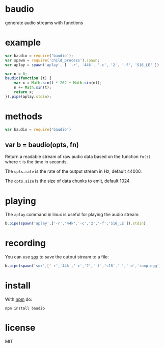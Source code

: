 # baudio

generate audio streams with functions

# example

``` js
var baudio = require('baudio');
var spawn = require('child_process').spawn;
var aplay = spawn('aplay', [ '-r', '44k', '-c', '2', '-f', 'S16_LE' ]);

var n = 0;
baudio(function (t) {
    var x = Math.sin(t * 262 + Math.sin(n));
    n += Math.sin(t);
    return x;
}).pipe(aplay.stdin);
```

# methods

``` js
var baudio = require('baudio')
```

## var b = baudio(opts, fn)

Return a readable stream of raw audio data based on the function `fn(t)` where
`t` is the time in seconds.

The `opts.rate` is the rate of the output stream in Hz, default 44000.

The `opts.size` is the size of data chunks to emit, default 1024.

# playing

The `aplay` command in linux is useful for playing the audio stream:

``` js
b.pipe(spawn('aplay',['-r','44k','-c','2','-f','S16_LE']).stdin)
```

# recording

You can use [sox](http://sox.sourceforge.net) to save the output stream to a
file:

``` js
b.pipe(spawn('sox',['-r','44k','-c','2','-t','s16','-','-o','ramp.ogg']).stdin)
```

# install

With [npm](http://npmjs.org) do:

```
npm install baudio
```

# license

MIT
